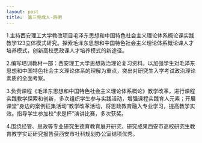 ```yaml
---
layout: post
title:  第三完成人-蒋明
---
```

1.主持西安理工大学教改项目毛泽东思想和中国特色社会主义理论体系概论课实践教学123立体模式研究。探索毛泽东思想和中国特色社会主义理论体系概论课人才培养模式，创新高校思政课人才培养模式的新途径。


2.编写培训教材一部：西安理工大学思想政治理论复习资料。以加强学生对毛泽东思想和中国特色社会主义理论体系的理解为重点，突出对研究生入学考试政治理论素质的全面考察。 


3.负责课程《毛泽东思想和中国特色社会主义理论体系概论》教学改革，进行课程实践教学探索和创新，多次组织学生参与实践活动，增强课程实践育人元素；开展课堂“身边的案例征集活动”教学改革活动，将思政教育融入专业学习，提高教学实效。指导学生参加校“求是杯”演讲比赛，多次获奖。


4.围绕经管、思政等专业研究生德育教育展开研究，研究成果西安市高校研究生教育教学实证研究报告获西安市社科规划办公室结项优秀。

